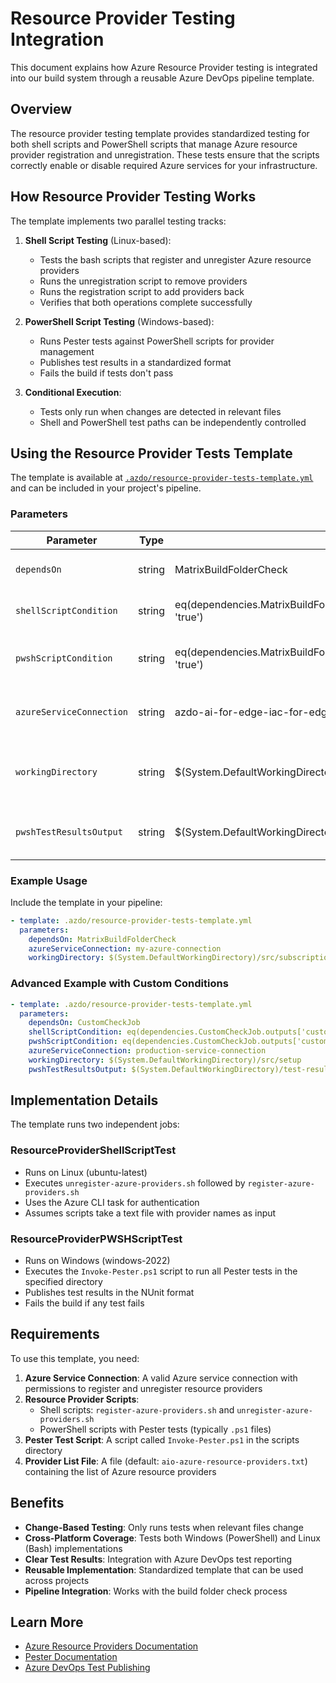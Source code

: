 # Resource Provider Testing Integration

This document explains how Azure Resource Provider testing is integrated into our build system through a reusable Azure DevOps pipeline template.

## Overview

The resource provider testing template provides standardized testing for both shell scripts and PowerShell scripts that manage Azure resource provider registration and unregistration. These tests ensure that the scripts correctly enable or disable required Azure services for your infrastructure.

## How Resource Provider Testing Works

The template implements two parallel testing tracks:

1. **Shell Script Testing** (Linux-based):
   - Tests the bash scripts that register and unregister Azure resource providers
   - Runs the unregistration script to remove providers
   - Runs the registration script to add providers back
   - Verifies that both operations complete successfully

2. **PowerShell Script Testing** (Windows-based):
   - Runs Pester tests against PowerShell scripts for provider management
   - Publishes test results in a standardized format
   - Fails the build if tests don't pass

3. **Conditional Execution**:
   - Tests only run when changes are detected in relevant files
   - Shell and PowerShell test paths can be independently controlled

## Using the Resource Provider Tests Template

The template is available at [`.azdo/resource-provider-tests-template.yml`](./resource-provider-tests-template.yml) and can be included in your project's pipeline.

### Parameters

| Parameter                | Type   | Default                                                                                                          | Description                                    |
|--------------------------|--------|------------------------------------------------------------------------------------------------------------------|------------------------------------------------|
| `dependsOn`              | string | MatrixBuildFolderCheck                                                                                           | Job this template depends on                   |
| `shellScriptCondition`   | string | eq(dependencies.MatrixBuildFolderCheck.outputs['matrixBuildFolderCheckTask.changesInRpEnablementShell'], 'true') | Condition to run shell script tests            |
| `pwshScriptCondition`    | string | eq(dependencies.MatrixBuildFolderCheck.outputs['matrixBuildFolderCheckTask.changesInRpEnablementPwsh'], 'true')  | Condition to run PowerShell script tests       |
| `azureServiceConnection` | string | azdo-ai-for-edge-iac-for-edge                                                                                    | Azure service connection to use                |
| `workingDirectory`       | string | $(System.DefaultWorkingDirectory)/src/000-subscription                                                           | Directory containing resource provider scripts |
| `pwshTestResultsOutput`  | string | $(System.DefaultWorkingDirectory)/PWSH-TEST-RESULTS.xml                                                          | Path for PowerShell test results output        |

### Example Usage

Include the template in your pipeline:

```yaml
- template: .azdo/resource-provider-tests-template.yml
  parameters:
    dependsOn: MatrixBuildFolderCheck
    azureServiceConnection: my-azure-connection
    workingDirectory: $(System.DefaultWorkingDirectory)/src/subscription-setup
```

### Advanced Example with Custom Conditions

```yaml
- template: .azdo/resource-provider-tests-template.yml
  parameters:
    dependsOn: CustomCheckJob
    shellScriptCondition: eq(dependencies.CustomCheckJob.outputs['customTask.shellFilesChanged'], 'true')
    pwshScriptCondition: eq(dependencies.CustomCheckJob.outputs['customTask.pwshFilesChanged'], 'true')
    azureServiceConnection: production-service-connection
    workingDirectory: $(System.DefaultWorkingDirectory)/src/setup
    pwshTestResultsOutput: $(System.DefaultWorkingDirectory)/test-results/powershell-tests.xml
```

## Implementation Details

The template runs two independent jobs:

### ResourceProviderShellScriptTest

- Runs on Linux (ubuntu-latest)
- Executes `unregister-azure-providers.sh` followed by `register-azure-providers.sh`
- Uses the Azure CLI task for authentication
- Assumes scripts take a text file with provider names as input

### ResourceProviderPWSHScriptTest

- Runs on Windows (windows-2022)
- Executes the `Invoke-Pester.ps1` script to run all Pester tests in the specified directory
- Publishes test results in the NUnit format
- Fails the build if any test fails

## Requirements

To use this template, you need:

1. **Azure Service Connection**: A valid Azure service connection with permissions to register and unregister resource providers
2. **Resource Provider Scripts**:
   - Shell scripts: `register-azure-providers.sh` and `unregister-azure-providers.sh`
   - PowerShell scripts with Pester tests (typically `.ps1` files)
3. **Pester Test Script**: A script called `Invoke-Pester.ps1` in the scripts directory
4. **Provider List File**: A file (default: `aio-azure-resource-providers.txt`) containing the list of Azure resource providers

## Benefits

- **Change-Based Testing**: Only runs tests when relevant files change
- **Cross-Platform Coverage**: Tests both Windows (PowerShell) and Linux (Bash) implementations
- **Clear Test Results**: Integration with Azure DevOps test reporting
- **Reusable Implementation**: Standardized template that can be used across projects
- **Pipeline Integration**: Works with the build folder check process

## Learn More

- [Azure Resource Providers Documentation](https://learn.microsoft.com/azure/azure-resource-manager/management/resource-providers-and-types)
- [Pester Documentation](https://pester.dev/docs/quick-start)
- [Azure DevOps Test Publishing](https://learn.microsoft.com/azure/devops/pipelines/tasks/test/publish-test-results)
